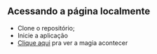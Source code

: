 ## Acessando a página localmente

- Clone o repositório;
- Inicie a aplicação
- [Clique aqui](http://localhost:63342/estoque/templates/index.html?_ijt=j1qnb6f9cktnfeub7ijpujbr5u) pra ver a magia acontecer
